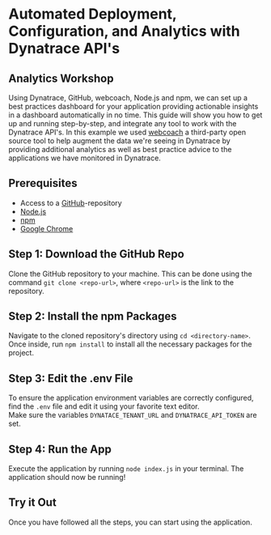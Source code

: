 # Automated Deployment, Configuration, and Analytics with Dynatrace API's
## Analytics Workshop

Using Dynatrace, GitHub, webcoach, Node.js and npm, we can set up a best practices dashboard for your application providing actionable insights in a dashboard automatically in no time. This guide will show you how to get up and running step-by-step, and integrate any tool to work with the Dynatrace API's. In this example we used [webcoach](https://www.npmjs.com/package/webcoach) a third-party open source tool to help augment the data we're seeing in Dynatrace by providing additional analytics as well as best practice advice to the applications we have monitored in Dynatrace.

Prerequisites
-------------

*   Access to a [GitHub](https://github.com/)\-repository
*   [Node.js](https://nodejs.org)
*   [npm](https://www.npmjs.com/)
*   [Google Chrome](https://www.google.com/chrome)

Step 1: Download the GitHub Repo
--------------------------------

Clone the GitHub repository to your machine. This can be done using the command `git clone <repo-url>`, where `<repo-url>` is the link to the repository.

Step 2: Install the npm Packages
--------------------------------

Navigate to the cloned repository's directory using `cd <directory-name>`. Once inside, run `npm install` to install all the necessary packages for the project.

Step 3: Edit the .env File
--------------------------

To ensure the application environment variables are correctly configured, find the `.env` file and edit it using your favorite text editor.  
Make sure the variables `DYNATACE_TENANT_URL` and `DYNATRACE_API_TOKEN` are set.

Step 4: Run the App
-------------------

Execute the application by running `node index.js` in your terminal. The application should now be running!

Try it Out
----------

Once you have followed all the steps, you can start using the application.